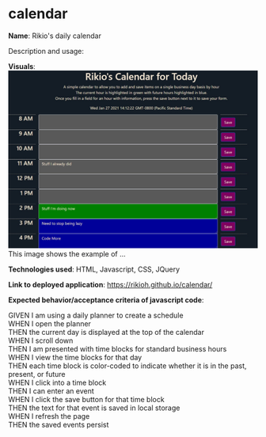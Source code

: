 # calendar

**Name**: Rikio's daily calendar

Description and usage: 

<!-- need to add this still -->
**Visuals**: ![Expected output](./Assets/example.jpg "Expected output and user interaction") This image shows the example of ...

**Technologies used**: HTML, Javascript, CSS, JQuery

**Link to deployed application**: https://rikioh.github.io/calendar/

**Expected behavior/acceptance criteria of javascript code**:

GIVEN I am using a daily planner to create a schedule<br>
WHEN I open the planner<br>
THEN the current day is displayed at the top of the calendar<br>
WHEN I scroll down<br>
THEN I am presented with time blocks for standard business hours<br>
WHEN I view the time blocks for that day<br>
THEN each time block is color-coded to indicate whether it is in the past, present, or future<br>
WHEN I click into a time block<br>
THEN I can enter an event<br>
WHEN I click the save button for that time block<br>
THEN the text for that event is saved in local storage<br>
WHEN I refresh the page<br>
THEN the saved events persist

